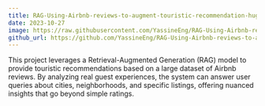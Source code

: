 ```yaml
---
title: RAG-Using-Airbnb-reviews-to-augment-touristic-recommendation-huggingface
date: 2023-10-27
image: https://raw.githubusercontent.com/YassineEng/RAG-Using-Airbnb-reviews-to-augment-touristic-recommendation-huggingface/main/assets/Animation.gif
github_url: https://github.com/YassineEng/RAG-Using-Airbnb-reviews-to-augment-touristic-recommendation-huggingface
---
```

This project leverages a Retrieval-Augmented Generation (RAG) model to provide touristic recommendations based on a large dataset of Airbnb reviews. By analyzing real guest experiences, the system can answer user queries about cities, neighborhoods, and specific listings, offering nuanced insights that go beyond simple ratings.